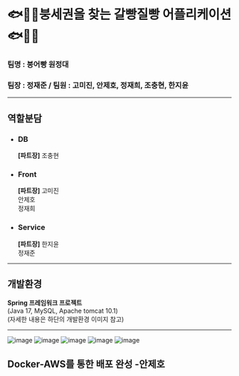 # 🐟🐠🐡붕세권을 찾는 갈빵질빵 어플리케이션🐟🐠🐡<br>
### 팀명 : 붕어빵 원정대<br>
### 팀장 : 정재준 / 팀원 : 고미진, 안제호, 정재희, 조충현, 한지윤<br>

---

## 역할분담<br>
- ### DB<br>
  **[파트장]** 조충현<br>
- ### Front<br>
  **[파트장]** 고미진<br>
  안제호<br>
  정재희<br>
- ### Service <br>
  **[파트장]** 한지윤<br>
  정재준<br>

---

## 개발환경<br>
**Spring 프레임워크 프로젝트<br>**
(Java 17, MySQL, Apache tomcat 10.1)<br>
(자세한 내용은 하단의 개발환경 이미지 참고)<br>

---
![image](https://github.com/user-attachments/assets/cc828dfd-20fd-45e3-91c6-44b43f8e4635)
![image](https://github.com/user-attachments/assets/c3bc4957-0ba9-4862-a26f-536bb7d20b05)
![image](https://github.com/user-attachments/assets/731d8457-a2be-44c2-a7ac-51eb0959cb98)
![image](https://github.com/user-attachments/assets/1f38f58c-56d6-4044-9c20-2d2643d42b18)
![image](https://github.com/user-attachments/assets/b4b59554-431d-4e57-982f-ea4b2372f902)

## Docker-AWS를 통한 배포 완성 -안제호
